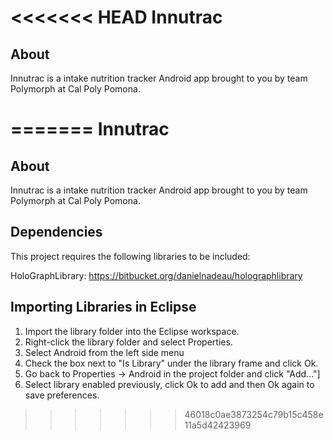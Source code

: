 <<<<<<< HEAD
Innutrac
============

About
--------------

Innutrac is a intake nutrition tracker Android app brought to you by team Polymorph at Cal Poly Pomona.


=======
Innutrac
============

About
--------------

Innutrac is a intake nutrition tracker Android app brought to you by team Polymorph at Cal Poly Pomona.

Dependencies
--------------

This project requires the following libraries to be included:

HoloGraphLibrary:
https://bitbucket.org/danielnadeau/holographlibrary

Importing Libraries in Eclipse
--------------
1. Import the library folder into the Eclipse workspace.
2. Right-click the library folder and select Properties.
3. Select Android from the left side menu 
4. Check the box next to "Is Library" under the library frame and click Ok.
5. Go back to Properties -> Android in the project folder and click "Add..."]
6. Select library enabled previously, click Ok to add and then Ok again to save preferences.
>>>>>>> 46018c0ae3873254c79b15c458e11a5d42423969
